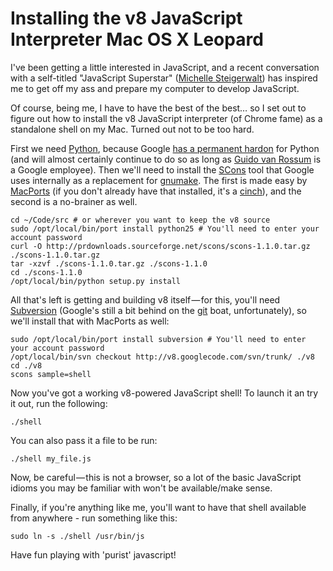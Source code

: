 Installing the v8 JavaScript Interpreter Mac OS X Leopard
=========================================================

I've been getting a little interested in JavaScript, and a recent conversation
with a self-titled "JavaScript Superstar"
([Michelle Steigerwalt][msteigerwalt]) has inspired me to get off my ass and
prepare my computer to develop JavaScript.

Of course, being me, I have to have the best of the best… so I set out to
figure out how to install the v8 JavaScript interpreter (of Chrome fame) as a
standalone shell on my Mac. Turned out not to be too hard.

First we need [Python][], because Google
[has a permanent hardon][google-python] for Python (and will almost certainly
continue to do so as long as [Guido van Rossum][Guido] is a Google employee).
Then we'll need to install the [SCons][] tool that Google uses internally as a
replacement for [gnumake][]. The first is made easy by [MacPorts][] (if you
don't already have that installed, it's a [cinch][installing-macports]), and
the second is a no-brainer as well.
    
    cd ~/Code/src # or wherever you want to keep the v8 source
    sudo /opt/local/bin/port install python25 # You'll need to enter your account password
    curl -O http://prdownloads.sourceforge.net/scons/scons-1.1.0.tar.gz ./scons-1.1.0.tar.gz
    tar -xzvf ./scons-1.1.0.tar.gz ./scons-1.1.0
    cd ./scons-1.1.0
    /opt/local/bin/python setup.py install
    
All that's left is getting and building v8 itself — for this, you'll need
[Subversion][] (Google's still a bit behind on the [git][] boat,
unfortunately), so we'll install that with MacPorts as well:
    
    sudo /opt/local/bin/port install subversion # You'll need to enter your account password
    /opt/local/bin/svn checkout http://v8.googlecode.com/svn/trunk/ ./v8
    cd ./v8
    scons sample=shell
    
Now you've got a working v8-powered JavaScript shell! To launch it an try it
out, run the following:
    
    ./shell
    
You can also pass it a file to be run:
    
    ./shell my_file.js
    
Now, be careful — this is not a browser, so a lot of the basic JavaScript
idioms you may be familiar with won't be available/make sense.

Finally, if you're anything like me, you'll want to have that shell available
from anywhere - run something like this:
    
    sudo ln -s ./shell /usr/bin/js
    
Have fun playing with 'purist' javascript!

[msteigerwalt]: <http://msteigerwalt.com/> "Michelle Steigerwalt's home page"
[Python]: <http://python.org/> "Python Programming Language"
[google-python]: <http://www.sauria.com/~twl/conferences/pycon2005/20050325/Python%20at%20Google.notes> "A writeup of Python's integration at Google by Greg Stein"
[Guido]: <http://www.python.org/~guido/> "Guido van Rossum's home page"
[SCons]: <http://scons.org/> "SCons home page"
[gnumake]: <http://gnu.org/software/make/> "GNU Make home page"
[MacPorts]: <http://macports.org/> "MacPorts home page"
[installing-macports]: <http://www.macports.org/install.php> "Installing MacPorts"
[Subversion]: <http://subversion.tigris.org/> "Subversion home page"
[git]: <http://git-scm.com/> "git-scm - Fast Version Control System"